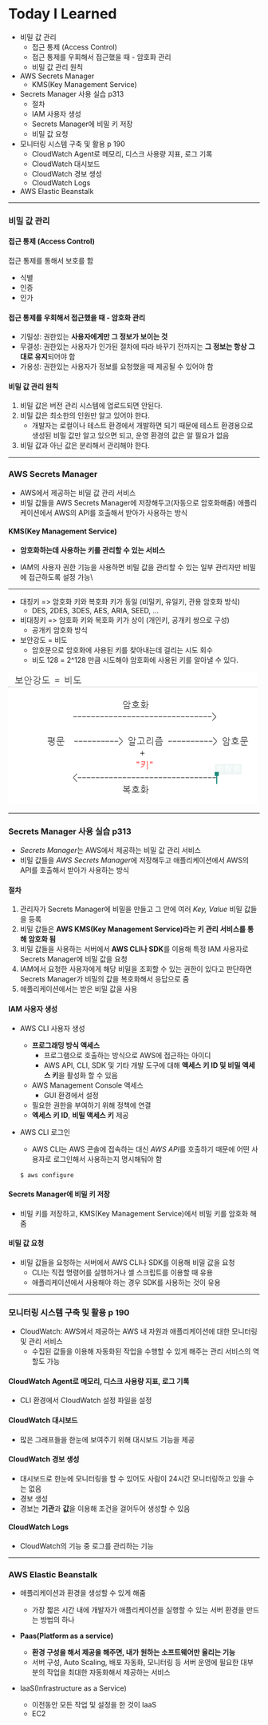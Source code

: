 # Today I Learned

* 비밀 값 관리
  * 접근 통제 (Access Control)
  * 접근 통제를 우회해서 접근했을 때 - 암호화 관리
  * 비밀 값 관리 원칙
* AWS Secrets Manager
  * KMS(Key Management Service)
* Secrets Manager 사용 실습 p313
  * 절차
  * IAM 사용자 생성
  * Secrets Manager에 비밀 키 저장
  * 비밀 값 요청
* 모니터링 시스템 구축 및 활용 p 190
  * CloudWatch Agent로 메모리, 디스크 사용량 지표, 로그 기록
  * CloudWatch 대시보드
  * CloudWatch 경보 생성
  * CloudWatch Logs
* AWS Elastic Beanstalk

---



### 비밀 값 관리

#### 접근 통제 (Access Control)

접근 통제를 통해서 보호를 함

* 식별
* 인증
* 인가



#### 접근 통제를 우회해서 접근했을 때 - 암호화 관리

* 기밀성: 권한있는 **사용자에게만 그 정보가 보이는 것**
* 무결성: 권한있는 사용자가 인가된 절차에 따라 바꾸기 전까지는 **그 정보는 항상 그대로 유지**되어야 함
* 가용성: 권한있는 사용자가 정보를 요청했을 때 제공될 수 있어야 함



#### 비밀 값 관리 원칙

1. 비밀 값은 버전 관리 시스템에 업로드되면 안된다.
2. 비밀 값은 최소한의 인원만 알고 있어야 한다.
   * 개발자는 로컬이나 테스트 환경에서 개발하면 되기 때문에 테스트 환경용으로 생성된 비밀 값만 알고 있으면 되고, 운영 환경의 값은 알 필요가 없음
3. 비밀 값과 아닌 값은 분리해서 관리해야 한다.

---



### AWS Secrets Manager

* AWS에서 제공하는 비밀 값 관리 서비스
* 비밀 값들을 AWS Secrets Manager에 저장해두고(자동으로 암호화해줌) 애플리케이션에서 AWS의 API를 호출해서 받아가 사용하는 방식

#### KMS(Key Management Service)

* **암호화하는데 사용하는 키를 관리할 수 있는 서비스**

* IAM의 사용자 권한 기능을 사용하면 비밀 값을 관리할 수 있는 일부 관리자만 비밀에 접근하도록 설정 가능\

---



* 대칭키 => 암호화 키와 복호화 키가 동일 (비밀키, 유일키, 관용 암호화 방식)
  * DES, 2DES, 3DES, AES, ARIA, SEED, … 
* 비대칭키 => 암호화 키와 복호화 키가 상이 (개인키, 공개키 쌍으로 구성)
  * 공개키 암호화 방식
* 보안강도 = 비도
  * 암호문으로 암호화에 사용된 키를 찾아내는데 걸리는 시도 회수
  * 비도 128 = 2^128 만큼 시도해야 암호화에 사용된 키를 알아낼 수 있다.

![1. 보안 키](https://github.com/nickhealthy/TIL/blob/master/2020_10_15/img/1.%20%EB%B3%B4%EC%95%88%20%ED%82%A4.PNG)



---



### Secrets Manager 사용 실습 p313

* *Secrets Manager*는 AWS에서 제공하는 비밀 값 관리 서비스
* 비밀 값들을 *AWS Secrets Manager*에 저장해두고 애플리케이션에서 AWS의 API를 호출해서 받아가 사용하는 방식

#### 절차

1. 관리자가 Secrets Manager에 비밀을 만들고 그 안에 여러 *Key, Value* 비밀 값들을 등록
2. 비밀 값들은 **AWS KMS(Key Management Service)라는 키 관리 서비스를 통해 암호화 됨**
3. 비밀 값들을 사용하는 서버에서 **AWS CLI나 SDK**를 이용해 특정 IAM 사용자로 Secrets Manager에 비밀 값을 요청
4. IAM에서 요청한 사용자에게 해당 비밀을 조회할 수 있는 권한이 있다고 판단하면 Secrets Manager가 비밀의 값을 복호화해서 응답으로 줌
5. 애플리케이션에서는 받은 비밀 값을 사용

#### IAM 사용자 생성

* AWS CLI 사용자 생성
  * **프로그래밍 방식 액세스**
    * 프로그램으로 호출하는 방식으로 AWS에 접근하는 아이디
    * AWS API, CLI, SDK 및 기타 개발 도구에 대해 **액세스 키 ID 및 비밀 액세스 키**을 활성화 할 수 있음
  * AWS Management Console 액세스
    * GUI 환경에서 설정
  * 필요한 권한을 부여하기 위해 정책에 연결
  * **엑세스 키 ID**, **비밀 액세스 키** 제공

* AWS CLI 로그인

  * AWS CLI는 AWS 콘솔에 접속하는 대신 *AWS API*를 호출하기 때문에 어떤 사용자로 로그인해서 사용하는지 명시해둬야 함

  ```bash
  $ aws configure
  ```

#### Secrets Manager에 비밀 키 저장

* 비밀 키를 저장하고, KMS(Key Management Service)에서 비밀 키를 암호화 해줌

#### 비밀 값 요청

* 비밀 값들을 요청하는 서버에서 AWS CLI나 SDK를 이용해 비밀 값을 요청
  * CLI는 직접 명령어를 실행하거나 셸 스크립트를 이용할 때 유용
  * 애플리케이션에서 사용해야 하는 경우 SDK를 사용하는 것이 유용

---



### 모니터링 시스템 구축 및 활용 p 190

* CloudWatch: AWS에서 제공하는 AWS 내 자원과 애플리케이션에 대한 모니터링 및 관리 서비스
  * 수집된 값들을 이용해 자동화된 작업을 수행할 수 있게 해주는 관리 서비스의 역할도 가능



#### CloudWatch Agent로 메모리, 디스크 사용량 지표, 로그 기록

* CLI 환경에서 CloudWatch 설정 파일을 설정



#### CloudWatch 대시보드

* 많은 그래프들을 한눈에 보여주기 위해 대시보드 기능을 제공



#### CloudWatch 경보 생성

* 대시보드로 한눈에 모니터링을 할 수 있어도 사람이 24시간 모니터링하고 있을 수는 없음
* 경보 생성
* 경보는 **기관**과 **값**을 이용해 조건을 걸어두어 생성할 수 있음



#### CloudWatch Logs

* CloudWatch의 기능 중 로그를 관리하는 기능

---



### AWS Elastic Beanstalk

* 애플리케이션과 환경을 생성할 수 있게 해줌
  * 가장 짧은 시간 내에 개발자가 애플리케이션을 실행할 수 있는 서버 환경을 만드는 방법의 하나
* **Paas(Platform as a service)**
  * **환경 구성을 해서 제공을 해주면, 내가 원하는 소프트웨어만 올리는 기능**
  * 서버 구성, Auto Scaling, 배포 자동화, 모니터링 등 서버 운영에 필요한 대부분의 작업을 최대한 자동화해서 제공하는 서비스

* IaaS(Infrastructure as a Service)
  * 이전동안 모든 작업 및 설정을 한 것이 IaaS
  * EC2